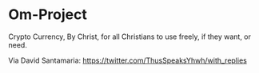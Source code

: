 # Om-Project
Crypto Currency, By Christ, for all Christians to use freely, if they want, or need.

Via David Santamaria:
https://twitter.com/ThusSpeaksYhwh/with_replies

